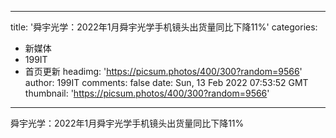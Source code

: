 
---
title: '舜宇光学：2022年1月舜宇光学手机镜头出货量同比下降11%'
categories: 
 - 新媒体
 - 199IT
 - 首页更新
headimg: 'https://picsum.photos/400/300?random=9566'
author: 199IT
comments: false
date: Sun, 13 Feb 2022 07:53:52 GMT
thumbnail: 'https://picsum.photos/400/300?random=9566'
---

<div>   
舜宇光学：2022年1月舜宇光学手机镜头出货量同比下降11%  
</div>
            